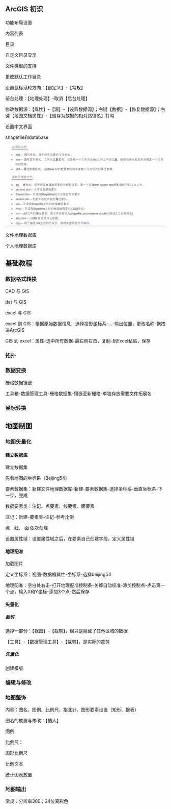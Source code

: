 ## ArcGIS 初识

功能布局设置

内容列表

目录

自定义目录显示

文件类型的支持

更改默认工作目录

设置鼠标滚轮方向：【自定义】-【常规】

前台处理：【地理处理】-取消【后台处理】

修改数据源：【属性】-【源】-【设置数据源】；右键【数据】-【修复数据源】；右键【地图文档属性】-【储存为数据的相对路径名】打勾

设置中文界面

shapefile和database

![01](./images/01.png)

文件地理数据库

个人地理数据库



## 基础教程



### 数据格式转换

CAD 与 GIS

dat 与 GIS

excel 与 GIS

excel 到 GIS：根据原始数据信息，选择投影坐标系-...-输出位置，更改名称-拖拽进ArcGIS

GIS 到 excel：属性-选中所有数据-最右侧右击，复制-到Excel粘贴，保存

### 拓扑

### 数据变换

栅格数据镶嵌

工具箱-数据管理工具-栅格数据集-镶嵌至新栅格-单独存放需要文件拓展名

### 坐标转换


## 地图制图

### 地图矢量化

#### 建立数据库

建立数据集

先看地图的坐标系（Beijing54）

要素数据集：新建文件地理数据库-新建-要素数据集-选择坐标系-垂直坐标系-下一步，完成

数据要素类：注记、点要素、线要素、面要素

注记：新建-要素类-注记-参考比例

点、线、 面 依次创建

设置属性域：设置属性域之后，在要素自己创建字段，定义属性域

#### 地理配准

加载图片

定义坐标系：视图-数据框属性-坐标系-选择beijing54

地理配准：空白处右击-打开地理配准控制条-关掉自动校准-添加控制点-点击第一个点，输入X和Y坐标-添加3个点-然后保存

#### 矢量化

##### 裁剪

选择一部分：【视图】-【裁剪】，但只是隐藏了其他区域的数据

【工具】-【数据管理工具】-【裁剪】，是实际的裁剪

##### 矢量化

创建模版

### 编辑与修改



### 地图整饰

内容：图名、图例、比例尺、指北针、图形要素设置（矩形、报表）

图名的放置与修改：【插入】

图例

比例尺：

图形比例尺

比例文本

统计图表放置



### 地图输出

常规：分辨率300；24位真彩色






























